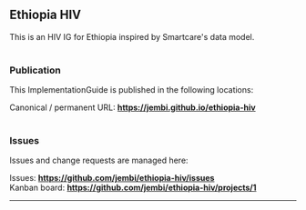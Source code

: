 Ethiopia HIV
---
This is an HIV IG for Ethiopia inspired by Smartcare's data model.
<br> </br>
###
### Publication
This ImplementationGuide is published in the following locations:

Canonical / permanent URL: __https://jembi.github.io/ethiopia-hiv__
<br> </br>

### Issues
Issues and change requests are managed here:  

Issues:  __https://github.com/jembi/ethiopia-hiv/issues__  
Kanban board:  __https://github.com/jembi/ethiopia-hiv/projects/1__  

---
